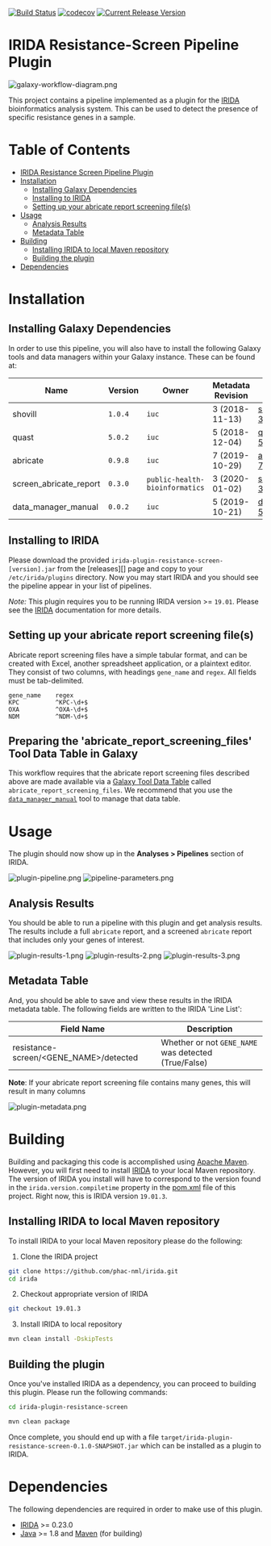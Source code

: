 [![Build Status](https://travis-ci.org/Public-Health-Bioinformatics/irida-plugin-resistance-screen.svg?branch=master)](https://travis-ci.org/Public-Health-Bioinformatics/irida-plugin-resistance-screen)
[![codecov](https://codecov.io/gh/Public-Health-Bioinformatics/irida-plugin-resistance-screen/branch/master/graph/badge.svg)](https://codecov.io/gh/Public-Health-Bioinformatics/irida-plugin-resistance-screen)
[![Current Release Version](https://img.shields.io/github/release/Public-Health-Bioinformatics/irida-plugin-resistance-screen.svg)](https://github.com/Public-Health-Bioinformatics/irida-plugin-resistance-screen/releases)

# IRIDA Resistance-Screen Pipeline Plugin

![galaxy-workflow-diagram.png][]

This project contains a pipeline implemented as a plugin for the [IRIDA][] bioinformatics analysis system. 
This can be used to detect the presence of specific resistance genes in a sample.

# Table of Contents

   * [IRIDA Resistance Screen Pipeline Plugin](#irida-resistance-screen-pipeline-plugin)
   * [Installation](#installation)
      * [Installing Galaxy Dependencies](#installing-galaxy-dependencies)
      * [Installing to IRIDA](#installing-to-irida)
      * [Setting up your abricate report screening file(s)](#setting-up-your-abricate-report-screening-files)
   * [Usage](#usage)
      * [Analysis Results](#analysis-results)
      * [Metadata Table](#metadata-table)
   * [Building](#building)
      * [Installing IRIDA to local Maven repository](#installing-irida-to-local-maven-repository)
      * [Building the plugin](#building-the-plugin)
   * [Dependencies](#dependencies)

# Installation

## Installing Galaxy Dependencies

In order to use this pipeline, you will also have to install the following Galaxy tools and data 
managers within your Galaxy instance. These can be found at:

| Name                               | Version         | Owner                          | Metadata Revision | Galaxy Toolshed Link                                                                                                                              |
|------------------------------------|-----------------|------------------------------- |-------------------|---------------------------------------------------------------------------------------------------------------------------------------------------|
| shovill                            | `1.0.4`         | `iuc`                          | 3 (2018-11-13)    | [shovill-3:865119fcb694](https://toolshed.g2.bx.psu.edu/view/iuc/shovill/865119fcb694)                                                            |
| quast                              | `5.0.2`         | `iuc`                          | 5 (2018-12-04)    | [quast-5:81df4950d65b](https://toolshed.g2.bx.psu.edu/view/iuc/quast/81df4950d65b)                                                                |
| abricate                           | `0.9.8`         | `iuc`                          | 7 (2019-10-29)    | [abricate-7:4efdca267d51](https://toolshed.g2.bx.psu.edu/view/iuc/abricate/4efdca267d51)                                                          |
| screen_abricate_report             | `0.3.0`         | `public-health-bioinformatics` | 3 (2020-01-02)    | [screen_abricate_report-3:2262e531c50b](https://toolshed.g2.bx.psu.edu/view/public-health-bioinformatics/screen_abricate_report/2262e531c50b)     |
| data_manager_manual                | `0.0.2`         | `iuc`                          | 5 (2019-10-21)    | [data_manager_manual-5:744f607fac50](https://toolshed.g2.bx.psu.edu/view/iuc/data_manager_manual/744f607fac50)                                    |

## Installing to IRIDA

Please download the provided `irida-plugin-resistance-screen-[version].jar` from the [releases][] page and copy to your 
`/etc/irida/plugins` directory.  Now you may start IRIDA and you should see the pipeline appear in your list of pipelines.

*Note:* This plugin requires you to be running IRIDA version >= `19.01`. Please see the [IRIDA][] documentation for more details.

## Setting up your abricate report screening file(s)

Abricate report screening files have a simple tabular format, and can be created with Excel, another spreadsheet application,
or a plaintext editor. They consist of two columns, with headings `gene_name` and `regex`. All fields must be tab-delimited.

```
gene_name    regex
KPC          ^KPC-\d+$
OXA          ^OXA-\d+$
NDM          ^NDM-\d+$
```

## Preparing the 'abricate_report_screening_files' Tool Data Table in Galaxy

This workflow requires that the abricate report screening files described above are made available via a 
[Galaxy Tool Data Table](https://galaxyproject.org/admin/tools/data-tables/) called `abricate_report_screening_files`.
We recommend that you use the [`data_manager_manual`](https://github.com/galaxyproject/tools-iuc/tree/master/data_managers/data_manager_manual) 
tool to manage that data table.

# Usage

The plugin should now show up in the **Analyses > Pipelines** section of IRIDA.

![plugin-pipeline.png][]
![pipeline-parameters.png][]

## Analysis Results

You should be able to run a pipeline with this plugin and get analysis results. The results include a full `abricate` 
report, and a screened `abricate` report that includes only your genes of interest.

![plugin-results-1.png][]
![plugin-results-2.png][]
![plugin-results-3.png][]

## Metadata Table

And, you should be able to save and view these results in the IRIDA metadata table. The following fields are written to
the IRIDA 'Line List':

| Field Name                                 | Description                                               |
|--------------------------------------------|-----------------------------------------------------------|
| resistance-screen/<GENE_NAME>/detected     | Whether or not `GENE_NAME` was detected (True/False)      |

**Note**: If your abricate report screening file contains many genes, this will result in many columns 

![plugin-metadata.png][]

# Building

Building and packaging this code is accomplished using [Apache Maven][maven]. However, you will first need to install [IRIDA][] to your local Maven repository. The version of IRIDA you install will have to correspond to the version found in the `irida.version.compiletime` property in the [pom.xml][] file of this project. Right now, this is IRIDA version `19.01.3`.

## Installing IRIDA to local Maven repository

To install IRIDA to your local Maven repository please do the following:

1. Clone the IRIDA project

```bash
git clone https://github.com/phac-nml/irida.git
cd irida
```

2. Checkout appropriate version of IRIDA

```bash
git checkout 19.01.3
```

3. Install IRIDA to local repository

```bash
mvn clean install -DskipTests
```

## Building the plugin

Once you've installed IRIDA as a dependency, you can proceed to building this plugin. Please run the following commands:

```bash
cd irida-plugin-resistance-screen

mvn clean package
```

Once complete, you should end up with a file `target/irida-plugin-resistance-screen-0.1.0-SNAPSHOT.jar` which can be installed as a plugin to IRIDA.

# Dependencies

The following dependencies are required in order to make use of this plugin.

* [IRIDA][] >= 0.23.0
* [Java][] >= 1.8 and [Maven][maven] (for building)

[maven]: https://maven.apache.org/
[IRIDA]: http://irida.ca/
[Galaxy]: https://galaxyproject.org/
[Java]: https://www.java.com/
[irida-pipeline]: https://irida.corefacility.ca/documentation/developer/tools/pipelines/
[irida-pipeline-galaxy]: https://irida.corefacility.ca/documentation/developer/tools/pipelines/#galaxy-workflow-development
[irida-wf-ga2xml]: https://github.com/phac-nml/irida-wf-ga2xml
[pom.xml]: pom.xml
[workflows-dir]: src/main/resources/workflows
[workflow-structure]: src/main/resources/workflows/0.1.0/irida_workflow_structure.ga
[example-plugin-java]: src/main/java/ca/corefacility/bioinformatics/irida/plugins/ExamplePlugin.java
[irida-plugin-java]: https://github.com/phac-nml/irida/tree/development/src/main/java/ca/corefacility/bioinformatics/irida/plugins/IridaPlugin.java
[irida-updater]: src/main/java/ca/corefacility/bioinformatics/irida/plugins/ExamplePluginUpdater.java
[irida-setup]: https://irida.corefacility.ca/documentation/administrator/index.html
[properties]: https://en.wikipedia.org/wiki/.properties
[messages]: src/main/resources/workflows/0.1.0/messages_en.properties
[maven-min-pom]: https://maven.apache.org/guides/introduction/introduction-to-the-pom.html#Minimal_POM
[pf4j-start]: https://pf4j.org/doc/getting-started.html
[plugin-results-1.png]: doc/images/plugin-results-1.png
[plugin-results-2.png]: doc/images/plugin-results-2.png
[plugin-results-3.png]: doc/images/plugin-results-3.png
[plugin-pipeline.png]: doc/images/plugin-pipeline.png
[plugin-metadata.png]: doc/images/plugin-metadata.png
[pipeline-parameters.png]: doc/images/pipeline-parameters.png
[example-plugin-save-results.png]: doc/images/example-plugin-save-results.png
[galaxy-workflow-diagram.png]: doc/images/galaxy-workflow-diagram.png
